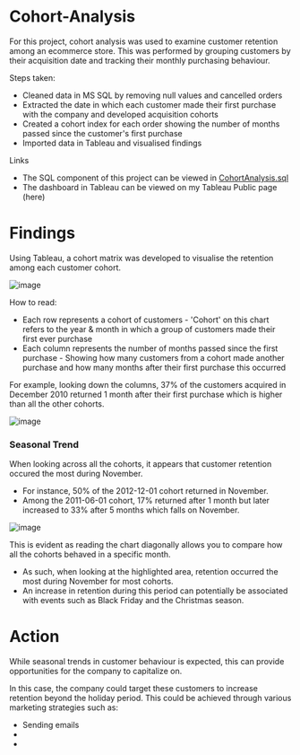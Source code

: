# Cohort-Analysis
For this project, cohort analysis was used to examine customer retention among an ecommerce store. This was performed by grouping customers by their acquisition date and tracking their monthly purchasing behaviour.

Steps taken:

- Cleaned data in MS SQL by removing null values and cancelled orders
- Extracted the date in which each customer made their first purchase with the company and developed acquisition cohorts
- Created a cohort index for each order showing the number of months passed since the customer's first purchase
- Imported data in Tableau and visualised findings

Links

- The SQL component of this project can be viewed in [CohortAnalysis.sql](https://github.com/justinlecorre/Cohort-Analysis/blob/main/CohortAnalysis.sql)
- The dashboard in Tableau can be viewed on my Tableau Public page (here)

# Findings

Using Tableau, a cohort matrix was developed to visualise the retention among each customer cohort.

![image](https://github.com/justinlecorre/Cohort-Analysis/assets/137729013/6e8a0ff9-e765-4b6d-9c54-1436b3c4fa55)

How to read:

- Each row represents a cohort of customers - 'Cohort' on this chart refers to the year & month in which a group of customers made their first ever purchase
- Each column represents the number of months passed since the first purchase - Showing how many customers from a cohort made another purchase and how many months after their first purchase this occurred

For example, looking down the columns, 37% of the customers acquired in December 2010 returned 1 month after their first purchase which is higher than all the other cohorts.

![image](https://github.com/justinlecorre/Cohort-Analysis/assets/137729013/6238dde1-2321-4c0e-8b68-00e0c9b635f8)


### Seasonal Trend

When looking across all the cohorts, it appears that customer retention occured the most during November.
- For instance, 50% of the 2012-12-01 cohort returned in November.
- Among the 2011-06-01 cohort, 17% returned after 1 month but later increased to 33% after 5 months which falls on November.

![image](https://github.com/justinlecorre/Cohort-Analysis/assets/137729013/f293037d-11a3-47bd-b91d-5c9806e2ff02)

This is evident as reading the chart diagonally allows you to compare how all the cohorts behaved in a specific month.  
- As such, when looking at the highlighted area, retention occurred the most during November for most cohorts.
- An increase in retention during this period can potentially be associated with events such as Black Friday and the Christmas season.

# Action

While seasonal trends in customer behaviour is expected, this can provide opportunities for the company to capitalize on.

In this case, the company could target these customers to increase retention beyond the holiday period. This could be achieved through various marketing strategies such as:

- Sending emails
-
-


